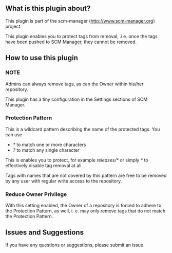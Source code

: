 
## What is this plugin about?
This plugin is part of the scm-manager (http://www.scm-manager.org) project.

This plugin enables you to protect tags from removal, .i e. once the tags have been pushed to SCM Manager, they cannot be removed.

## How to use this plugin

### NOTE

Admins can always remove tags, as can the Owner within his/her repository.

This plugin has a tiny configuration in the Settings sections of SCM Manager.

### Protection Pattern

This is a wildcard pattern describing the name of the protected tags. You can use 

* _*_ to match one or more characters
* _?_ to match any single character 

This is enables you to protect, for example _releases/*_ or simply _*_ to effectively disable tag removal at all.

Tags with names that are not covered by this pattern are free to be removed by any user with regular write access to the repository.

### Reduce Owner Privilege

With this setting enabled, the Owner of a repository is forced to adhere to the Protection Pattern, as well, i. e. may only remove tags that do not match the Protection Pattern.

## Issues and Suggestions

If you have any questions or suggestions, please submit an issue.